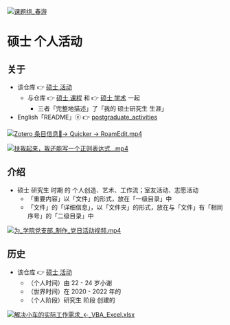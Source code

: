 
[![课题组_春游](https://gitee.com/ChenZhu-Xie/postgraduate_activities/raw/master/img/课题组_春游.png)](https://www.youtube.com/watch?v=Hhg5m2Y7ZyM "课题组_春游")

# 硕士 个人活动

## 关于
* 该仓库 👉 [硕士 活动](https://gitee.com/ChenZhu-Xie/postgraduate_activities)
    * 与仓库 👉 [硕士 课程](https://gitee.com/ChenZhu-Xie/postgraduate_activities) 和 👉 [硕士 学术](https://gitee.com/ChenZhu-Xie/postgraduate_activities) 一起
        * 三者「完整地描述」了「我的 硕士研究生 生涯」
* English「README」ⓔ 👉 [postgraduate_activities](https://github.com/ChenZhu-Xie/postgraduate_activities)

<!-- [![The Calling「She & Me」](https://raw.githubusercontent.com/ChenZhu-Xie/undergraduate_activities/master/img/投影仪的妙用.png)](https://youtu.be/utkSjlCVySE "「The Calling」She_&_Me") -->
[![Zotero 条目信息📄→ Quicker → RoamEdit.mp4](https://gitee.com/ChenZhu-Xie/postgraduate_activities/raw/master/img/zotero_条目信息_到_RE_x264.png)](https://www.bilibili.com/video/BV13C411b74F "Zotero 条目信息📄→ Quicker → RoamEdit.mp4")

[![扶我起来，我还能写一个正则表达式...mp4](https://gitee.com/ChenZhu-Xie/postgraduate_activities/raw/master/img/扶我起来，我还能写一个正则表达式...png)](https://www.bilibili.com/video/BV1Fx4y1v7s5 "扶我起来，我还能写一个正则表达式...mp4")

## 介绍
* 硕士 研究生 时期 的 个人创造、艺术、工作流；室友活动、志愿活动
    * 「重要内容」以「文件」的形式，放在「一级目录」中
    * 「文件」的「详细信息」，以「文件夹」的形式，放在与「文件」有「相同序号」的「二级目录」中

<!-- ![fig](https://raw.githubusercontent.com/ChenZhu-Xie/undergraduate_activities/master/img/ETP_&_NEU.png "3D logo: ETP & NEU") -->
<!-- ![fig](https://gitee.com/ChenZhu-Xie/undergraduate_activities/raw/master/img/ETP_&_NEU.png "3D logo: ETP & NEU") -->
[![为_学院党支部_制作_党日活动视频.mp4](https://gitee.com/ChenZhu-Xie/postgraduate_activities/raw/master/img/Video_Cover.png)](https://www.bilibili.com/video/BV1A54y1r7bQ "为_学院党支部_制作_党日活动视频.mp4")

<!-- ## 实施
1. 演讲 ppt 含视频
    * 要播放视频，需要进入「Presentations」目录下的「子目录」中查看 ppt
2. 学业水平 含「随时间演化」的切片/断面
    * 需要进入「Total_Grades」文件夹的「子文件夹」中查看 相关文件 -->

## 历史
* 该仓库 👉 [硕士 活动](https://gitee.com/ChenZhu-Xie/postgraduate_activities)
    * （个人时间）由 22 - 24 岁小谢
    * （世界时间）在 2020 - 2022 年的
    * （个人阶段）研究生 阶段 创建的

[![解决小车的实际工作需求_←_VBA_Excel.xlsx](https://gitee.com/ChenZhu-Xie/postgraduate_activities/raw/master/img/车把车的车把.png)](https://gitee.com/ChenZhu-Xie/postgraduate_activities/blob/master/2__1.2__Creation_for_Others/1__2.1__Solving_Job_Problems_for_Her_%E2%86%90_VBA_Excel__1.0_year/2__4.1__%E8%BD%A6%E6%8A%8A%E8%BD%A6%E7%9A%84%E8%BD%A6%E6%8A%8A_%E2%86%90_VBA_Excel__2.0_year_-_2022.8.16.xlsx "解决小车的实际工作需求_←_VBA_Excel.xlsx")

<!-- ## 软件架构
软件架构说明


## 安装教程

1.  xxxx
2.  xxxx
3.  xxxx

## 使用说明

1.  xxxx
2.  xxxx
3.  xxxx

## 参与贡献

1.  Fork 本仓库
2.  新建 Feat_xxx 分支
3.  提交代码
4.  新建 Pull Request


## 特技

1.  使用 Readme\_XXX.md 来支持不同的语言，例如 Readme\_en.md, Readme\_zh.md
2.  Gitee 官方博客 [blog.gitee.com](https://blog.gitee.com)
3.  你可以 [https://gitee.com/explore](https://gitee.com/explore) 这个地址来了解 Gitee 上的优秀开源项目
4.  [GVP](https://gitee.com/gvp) 全称是 Gitee 最有价值开源项目，是综合评定出的优秀开源项目
5.  Gitee 官方提供的使用手册 [https://gitee.com/help](https://gitee.com/help)
6.  Gitee 封面人物是一档用来展示 Gitee 会员风采的栏目 [https://gitee.com/gitee-stars/](https://gitee.com/gitee-stars/) -->

